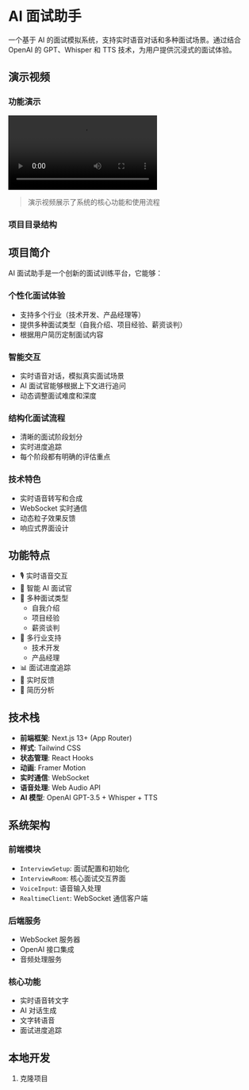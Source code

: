 # AI 面试助手

一个基于 AI 的面试模拟系统，支持实时语音对话和多种面试场景。通过结合 OpenAI 的 GPT、Whisper 和 TTS 技术，为用户提供沉浸式的面试体验。

## 演示视频

### 功能演示
![AI 面试助手演示](/public/ex.mov)

> 演示视频展示了系统的核心功能和使用流程

### 项目目录结构

## 项目简介

AI 面试助手是一个创新的面试训练平台，它能够：

### 个性化面试体验
- 支持多个行业（技术开发、产品经理等）
- 提供多种面试类型（自我介绍、项目经验、薪资谈判）
- 根据用户简历定制面试内容

### 智能交互
- 实时语音对话，模拟真实面试场景
- AI 面试官能够根据上下文进行追问
- 动态调整面试难度和深度

### 结构化面试流程
- 清晰的面试阶段划分
- 实时进度追踪
- 每个阶段都有明确的评估重点

### 技术特色
- 实时语音转写和合成
- WebSocket 实时通信
- 动态粒子效果反馈
- 响应式界面设计

## 功能特点

- 🎙️ 实时语音交互
- 🤖 智能 AI 面试官
- 🎯 多种面试类型
  - 自我介绍
  - 项目经验
  - 薪资谈判
- 🏢 多行业支持
  - 技术开发
  - 产品经理
- 📊 面试进度追踪
- 🔄 实时反馈
- 💼 简历分析

## 技术栈

- **前端框架**: Next.js 13+ (App Router)
- **样式**: Tailwind CSS
- **状态管理**: React Hooks
- **动画**: Framer Motion
- **实时通信**: WebSocket
- **语音处理**: Web Audio API
- **AI 模型**: OpenAI GPT-3.5 + Whisper + TTS

## 系统架构

### 前端模块
- `InterviewSetup`: 面试配置和初始化
- `InterviewRoom`: 核心面试交互界面
- `VoiceInput`: 语音输入处理
- `RealtimeClient`: WebSocket 通信客户端

### 后端服务
- WebSocket 服务器
- OpenAI 接口集成
- 音频处理服务

### 核心功能
- 实时语音转文字
- AI 对话生成
- 文字转语音
- 面试进度追踪

## 本地开发

1. 克隆项目
